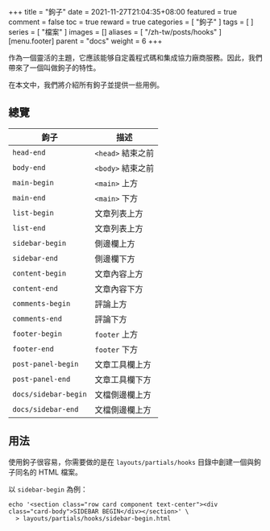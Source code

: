 +++
title = "鉤子"
date = 2021-11-27T21:04:35+08:00
featured = true
comment = false
toc = true
reward = true
categories = [
  "鉤子"
]
tags = [
]
series = [
  "檔案"
]
images = []
aliases = [
  "/zh-tw/posts/hooks"
]
[menu.footer]
  parent = "docs"
  weight = 6
+++

作為一個靈活的主題，它應該能够自定義程式碼和集成協力廠商服務。因此，我們帶來了一個叫做鉤子的特性。

在本文中，我們將介紹所有鉤子並提供一些用例。

<!--more-->

## 總覽

| 鉤子 | 描述 |
|---|---|
| `head-end` | `<head>` 結束之前 |
| `body-end` | `<body>` 結束之前 |
| `main-begin` | `<main>` 上方 |
| `main-end` | `<main>` 下方 |
| `list-begin` | 文章列表上方 |
| `list-end` | 文章列表上方 |
| `sidebar-begin` | 側邊欄上方 |
| `sidebar-end` | 側邊欄下方 |
| `content-begin` | 文章內容上方 |
| `content-end` | 文章內容下方 |
| `comments-begin` | 評論上方 |
| `comments-end` | 評論下方 |
| `footer-begin` | `footer` 上方 |
| `footer-end` | `footer` 下方 |
| `post-panel-begin` | 文章工具欄上方 |
| `post-panel-end` | 文章工具欄下方 |
| `docs/sidebar-begin` | 文檔側邊欄上方 |
| `docs/sidebar-end` | 文檔側邊欄上方 |

## 用法

使用鉤子很容易，你需要做的是在 `layouts/partials/hooks` 目錄中創建一個與鉤子同名的 HTML 檔案。

以 `sidebar-begin` 為例：

```shell
echo '<section class="row card component text-center"><div class="card-body">SIDEBAR BEGIN</div></section>' \
  > layouts/partials/hooks/sidebar-begin.html
```
